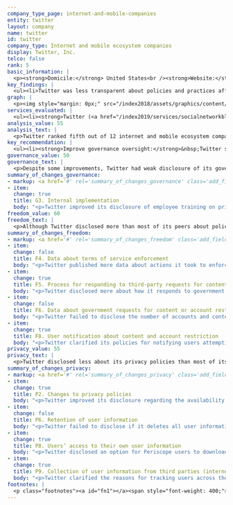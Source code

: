 ```yaml
---
company_type_page: internet-and-mobile-companies
entity: twitter
layout: company
name: twitter
id: twitter
company_type: Internet and mobile ecosystem companies
display: Twitter, Inc.
telco: false
rank: 5
basic_information: | 
  <p><strong>Domicile:</strong> United States<br /><strong>Website:</strong> <a href="https://twitter.com/">twitter.com</a><br /><strong>Download company report:</strong> <a href="/index2019/assets/static/download/Twitter2019.pdf">English</a></p>
key_findings: | 
  <ul><li>Twitter was less transparent about policies and practices affecting freedom of expression and privacy than most of the U.S. internet and mobile ecosystem companies evaluated in the Index.</li><li>It improved its disclosure of how it responds to government requests to restrict content or accounts by committing to carry out due diligence on such requests, but published limited data about the requests it received.</li><li>Twitter failed to disclose sufficient information about its security policies, earning the second-lowest score on these indicators.</li></ul>
graph: | 
  <p><img style="margin: 0px;" src="/index2018/assets/graphics/content/scores_company5.png" /></p>
services_evaluated: | 
  <ul><li><strong>Twitter (<a href="/index2019/services/socialnetworkblog/">Social networking &amp; blog</a>)</strong></li><li><strong>Periscope (<a href="/index2019/services/videophoto/">Video &amp; photo sharing</a>)</strong></li></ul>
analysis_value: 55
analysis_text: | 
  <p>Twitter ranked fifth out of 12 internet and mobile ecosystem companies, disclosing less about its processes to ensure respect for freedom of expression and privacy than most of its U.S. peers.<a href="#fn1"><sup><strong>1</strong></sup></a> Twitter stood out for disclosing more than most of its peers regarding policies affecting users&rsquo; freedom of expression, and it improved its disclosure slightly regarding its governance processes and options users have to obtain their user data, among other things.<a href="#fn2"><sup><strong>2</strong></sup></a> However, despite these improvements, the company&rsquo;s performance continued to lag. It failed to disclose sufficient information about its policies to ensure the privacy and security of users&rsquo; data, and of its governance processes in place to ensure respect for human rights compared to its U.S. peers. In addition, Twitter&rsquo;s disclosure declined in a few key areas, as the company revealed less comprehensive information about government requests it received to remove or restrict content or accounts and its data retention policies.<br /><br /></p><hr /><p><br /><strong>Twitter, Inc.</strong> operates a global social media platform with products and services that allow users to create, share, and find content on the Twitter social network, and livestream videos on Periscope. Twitter also provides advertising services and developer tools.</p><p><strong>Market cap:</strong> USD 26.5 billion<a href="#fn3"><sup><strong>3</strong></sup></a><br /><strong>NYSE:</strong> TWTR</p>
key_recommendation: | 
  <ul><li><strong>Improve governance oversight:</strong>&nbsp;Twitter should disclose if and how it conducts human rights impact assessments and offer clearer mechanisms to address users' privacy complaints.</li><li><strong>Be more transparent about data retention policies:</strong>&nbsp;Twitter should disclose more comprehensive information about what user data it retains and whether it deletes all user data when users terminate their accounts.</li><li><strong>Clarify security policies:</strong>&nbsp;Twitter should improve disclosure of its policies for responding to data breaches and encrypting user content and communication.</li></ul>
governance_value: 50
governance_text: | 
  <p>Despite some improvements, Twitter had weak disclosure of its governance and oversight over human rights issues, scoring lower than most U.S. internet and mobile ecosystem companies in this category. While it disclosed that it regularly engages with a range of stakeholders on freedom of expression and privacy issues (G5), Twitter is not a member of a multi-stakeholder initiative like the Global Network Initiative (GNI), which sets standards for how ICT companies should respect users&rsquo; human rights. The company clarified that it educates employees about its privacy policies and disclosed a whistleblower policy to allow employees to submit privacy-related complaints, but not those related to freedom of expression (G3). Twitter disclosed some information about conducting human rights risk assessments when launching new products or entering into new markets, but did not disclose whether it conducts risk assessments related to its use of automated decision-making or targeted advertising (G4). Twitter&rsquo;s complaints mechanisms were stronger than Google&rsquo;s and Facebook&rsquo;s but it was less clear how users can submit grievances related to privacy (G6).</p>
summary_of_changes_governance:
- markup: <a href='#' rel='summary_of_changes_governance' class='add_fieldset dashicons-before dashicons-plus'><span>Add fieldset</span></a>
- item:
  change: true
  title: G3. Internal implementation
  body: "<p>Twitter improved its disclosure of employee training on privacy issues and a whistleblower policy allowing employees to submit privacy-related concerns.</p>"
freedom_value: 60
freedom_text: | 
  <p>Although Twitter disclosed more than most of its peers about policies affecting users' freedom of expression&mdash;earning the second-best score in this category, behind Google&mdash;its overall score in this category declined slightly, and its disclosure fell short in a number of key areas.</p><p>Twitter earned the top score among its peers for clear disclosure of its rules and its processes for enforcing them (F3, F4, F8). It took a step forward by publishing a comprehensive Twitter Rules Enforcement report detailing what actions the company took to enforce its terms, but it was not clear if the company plans to publish this data on a regular basis, nor was the data available in a structured format (F4).<a href="#fn4"><sup><strong>4</strong></sup></a> It also earned a score improvement by clarifying that when it restricts content or accounts for violating its rules, it will notify Twitter users attempting to access the restricted content of the reason for the restriction (F8).</p><p>Twitter also performed relatively well on its disclosure about how it handles government and private requests to restrict accounts, disclosing less than only Google and Verizon Media (F5-F7).<a href="#fn5"><sup><strong>5</strong></sup></a> It clarified its process for responding to court orders and committed to carry out due diligence on government requests to remove or restrict content or accounts, including by pushing back against inappropriate or overbroad requests (F5). However, Twitter&rsquo;s data regarding content or account restriction requests no longer included as much information for Periscope (F6).</p>
summary_of_changes_freedom:
- markup: <a href='#' rel='summary_of_changes_freedom' class='add_fieldset dashicons-before dashicons-plus'><span>Add fieldset</span></a>
- item:
  change: false
  title: F4. Data about terms of service enforcement
  body: "<p>Twitter published more data about actions it took to enforce its own rules, but failed to clarify if it intends to publish this data regularly.</p>"
- item:
  change: true
  title: F5. Process for responding to third-party requests for content or account restriction
  body: "<p>Twitter disclosed more about how it responds to government requests to restrict content and accounts.</p>"
- item:
  change: false
  title: F6. Data about government requests for content or account restriction
  body: "<p>Twitter failed to disclose the number of accounts and content removed as a result of government requests for Periscope.</p>"
- item:
  change: true
  title: F8. User notification about content and account restriction
  body: "<p>Twitter clarified its policies for notifying users attempting to access restricted content.</p>"
privacy_value: 55
privacy_text: | 
  <p>Twitter disclosed less about its privacy policies than most of its U.S. peers&mdash;including Microsoft, Apple, Google, and Verizon Media. It provided little information about its security policies, earning the second-lowest score on these indicators (P13-P18). Like most companies, it failed to disclose any information about how it responds to data breaches (P15). It lacked clear disclosure about its encryption practices (P16). It also disclosed less than all of its U.S. peers, aside from Facebook, about steps it takes to help users keep their accounts secure (P17).</p><p>Twitter disclosed less than most of its U.S. peers about how it handles government and private requests to hand over user data (P10-P12). It revealed some information about how it responds to government requests, but not private requests (P10). Twitter tied with Facebook and Apple for disclosing the most data on third-party requests for user information it received and complied with (P11). However, like other U.S. companies, it did not divulge the exact number of requests received for user data under Foreign Intelligence Surveillance Act (FISA) requests or National Security Letters (NSLs), or the actions it took in response to these requests, since it is prohibited by law from doing so.<a href="#fn6"><sup><strong>6</strong></sup></a></p><p>On a positive note, Twitter earned the top score among internet and mobile ecosystem companies for disclosure of how it handles user information (P3-P9). It disclosed clear information about what types of user data it collects and how (P3). It clarified why it may track users across third party apps or websites (P9). It also disclosed an option for Periscope users to download some of their data (P8). Although it disclosed more than most companies about its data retention policies, Twitter was less transparent than in the previous year about if and when it deletes user information after users close their accounts (P6).</p>
summary_of_changes_privacy:
- markup: <a href='#' rel='summary_of_changes_privacy' class='add_fieldset dashicons-before dashicons-plus'><span>Add fieldset</span></a>
- item:
  change: true
  title: P2. Changes to privacy policies
  body: "<p>Twitter improved its disclosure regarding the availability of an archive of previous versions of its privacy policy covering Periscope.</p>"
- item:
  change: false
  title: P6. Retention of user information
  body: "<p>Twitter failed to disclose if it deletes all user information after their accounts are terminated.</p>"
- item:
  change: true
  title: P8. Users’ access to their own user information
  body: "<p>Twitter disclosed an option for Periscope users to download some of their information.</p>"
- item:
  change: true
  title: P9. Collection of user information from third parties (internet companies)
  body: "<p>Twitter clarified the reasons for tracking users across the internet, using tracking tools like cookies or widgets.</p>"
footnotes: | 
  <p class="footnotes"><a id="fn1"></a><span style="font-weight: 400;">[1]</span> The research period for the 2019 Index ran from January 13, 2018 to February 8, 2019. Policies that came into effect after February 8, 2019 were not evaluated in this Index.</p><p class="footnotes"><a id="fn2"></a><span style="font-weight: 400;">[2]</span> For Twitter&rsquo;s performance in the 2018 Index, see: <a href="/index2018/companies/twitter">rankingdigitalrights.org/index2018/companies/twitter</a>&nbsp;</p><p class="footnotes"><a id="fn3"></a><span style="font-weight: 400;">[3]</span> Bloomberg Markets, Accessed April 18, 2019, <a href="https://www.bloomberg.com/quote/TWTR:US">www.bloomberg.com/quote/TWTR:US</a>&nbsp;</p><p class="footnotes"><a id="fn4"></a><span style="font-weight: 400;">[4]</span> Twitter Rules Enforcement report, <a href="https://transparency.twitter.com/en/twitter-rules-enforcement.html">transparency.twitter.com/en/twitter-rules-enforcement.html</a> &nbsp;</p><p class="footnotes"><a id="fn5"></a><span style="font-weight: 400;">[5]</span> Oath, which provides a range of communications services including Yahoo Mail and Tumblr, updated its name to Verizon Media on January 7, 2019. See: <a href="https://www.oath.com/2019/01/07/oath-is-now-verizon-media/">www.oath.com/2019/01/07/oath-is-now-verizon-media</a>&nbsp;&nbsp;</p><p class="footnotes"><a id="fn6"></a><span style="font-weight: 400;">[6]</span> &ldquo;USA FREEDOM Act of 2015,&rdquo; Pub. L. No. 114&ndash;23 (2015), <a href="https://www.congress.gov/bill/114th-congress/house-bill/2048">www.congress.gov/bill/114th-congress/house-bill/2048</a>&nbsp;</p>
---
```

